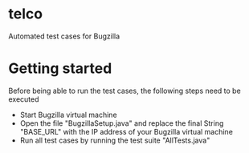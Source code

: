 # telco

Automated test cases for Bugzilla



# Getting started

Before being able to run the test cases, the following steps need to be executed
  - Start Bugzilla virtual machine
  - Open the file "BugzillaSetup.java" and replace the final String "BASE_URL" with the IP address of your Bugzilla virtual machine
  - Run all test cases by running the test suite "AllTests.java"